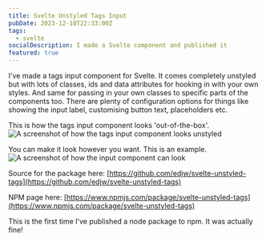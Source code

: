 ```yaml
---
title: Svelte Unstyled Tags Input
pubDate: 2023-12-10T22:33:00Z
tags:
  - svelte
socialDescription: I made a Svelte component and published it
featured: true
---
```


I've made a tags input component for Svelte. It comes completely unstyled but with lots of classes, ids and data attributes for hooking in with your own styles. And same for passing in your own classes to specific parts of the components too. There are plenty of configuration options for things like showing the input label, customising button text, placeholders etc.

This is how the tags input component looks 'out-of-the-box'. ![A screenshot of how the tags input component looks unstyled](@/images/svelte-tags-component-unstyled.png)

You can make it look however you want. This is an example. ![A screenshot of how the input component can look](@/images/svelte-tags-component-styled.png)

Source for the package here: [https://github.com/edjw/svelte-unstyled-tags](https://github.com/edjw/svelte-unstyled-tags)

NPM page here: [https://www.npmjs.com/package/svelte-unstyled-tags](https://www.npmjs.com/package/svelte-unstyled-tags)

This is the first time I've published a node package to npm. It was actually fine!
